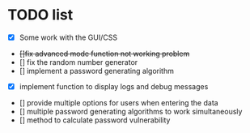 # TODO list

- [x] Some work with the GUI/CSS
- ~~[]fix advanced mode function not working problem~~
- [] fix the random number generator
- [] implement a password generating algorithm
- [x] implement function to display logs and debug messages
- [] provide multiple options for users when entering the data
- [] multiple password generating algorithms to work simultaneously
- [] method to calculate password vulnerability
